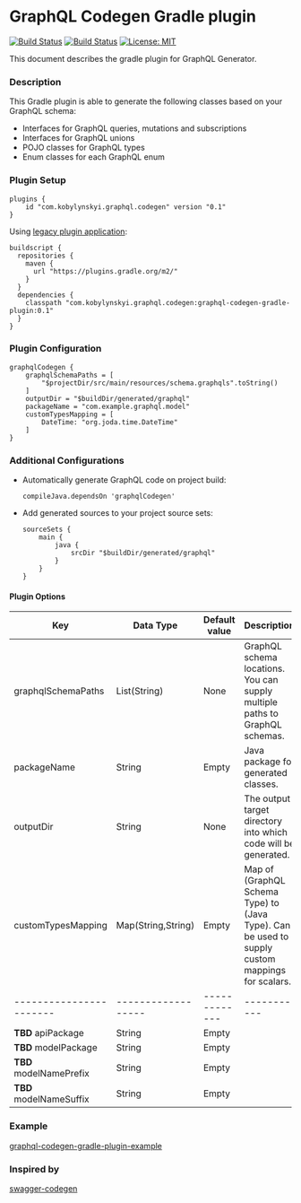 # GraphQL Codegen Gradle plugin #

[![Build Status](https://img.shields.io/maven-metadata/v/https/plugins.gradle.org/m2/com/kobylynskyi/graphql/codegen/graphql-codegen-gradle-plugin/maven-metadata.xml.svg?label=gradle)](https://plugins.gradle.org/plugin/com.kobylynskyi.graphql.codegen)
[![Build Status](https://travis-ci.com/kobylynskyi/graphql-java-codegen-gradle-plugin.svg?branch=master)](https://travis-ci.com/kobylynskyi/graphql-java-codegen-gradle-plugin)
[![License: MIT](https://img.shields.io/badge/License-MIT-yellow.svg)](https://opensource.org/licenses/MIT)

This document describes the gradle plugin for GraphQL Generator.

### Description

This Gradle plugin is able to generate the following classes based on your GraphQL schema:
* Interfaces for GraphQL queries, mutations and subscriptions
* Interfaces for GraphQL unions
* POJO classes for GraphQL types
* Enum classes for each GraphQL enum

### Plugin Setup

    plugins {
        id "com.kobylynskyi.graphql.codegen" version "0.1"
    }

Using [legacy plugin application](https://docs.gradle.org/current/userguide/plugins.html#sec:old_plugin_application):

    buildscript {
      repositories {
        maven {
          url "https://plugins.gradle.org/m2/"
        }
      }
      dependencies {
        classpath "com.kobylynskyi.graphql.codegen:graphql-codegen-gradle-plugin:0.1"
      }
    }

### Plugin Configuration

    graphqlCodegen {
        graphqlSchemaPaths = [
            "$projectDir/src/main/resources/schema.graphqls".toString()
        ]
        outputDir = "$buildDir/generated/graphql"
        packageName = "com.example.graphql.model"
        customTypesMapping = [
            DateTime: "org.joda.time.DateTime"
        ]
    }
### Additional Configurations

* Automatically generate GraphQL code on project build:
   ```
   compileJava.dependsOn 'graphqlCodegen'
   ```
* Add generated sources to your project source sets:
   ```
   sourceSets {
       main {
           java {
               srcDir "$buildDir/generated/graphql"
           }
       }
   }
   ```


#### Plugin Options

| Key                     | Data Type          | Default value | Description |
| ----------------------- | ------------------ | ------------- | ----------- |
| graphqlSchemaPaths      | List(String)       | None          | GraphQL schema locations. You can supply multiple paths to GraphQL schemas. |
| packageName             | String             | Empty         | Java package for generated classes. |
| outputDir               | String             | None          | The output target directory into which code will be generated. |
| customTypesMapping      | Map(String,String) | Empty         | Map of (GraphQL Schema Type) to (Java Type). Can be used to supply custom mappings for scalars. |
| ----------------------- | ------------------ | ------------- | ----------- |
| **TBD** apiPackage      | String             | Empty         | |
| **TBD** modelPackage    | String             | Empty         | |
| **TBD** modelNamePrefix | String             | Empty         | |
| **TBD** modelNameSuffix | String             | Empty         | |


### Example

[graphql-codegen-gradle-plugin-example](graphql-codegen-gradle-plugin-example)


### Inspired by
[swagger-codegen](https://github.com/swagger-api/swagger-codegen)

